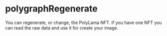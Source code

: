 # polygraphRegenerate
You can regenerate, or change, the PolyLama NFT. If you have one NFT you can read the raw data and use it for create your image.
